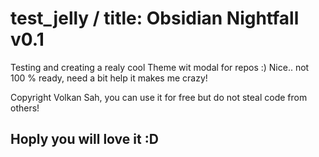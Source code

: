 # test_jelly / title: Obsidian Nightfall v0.1
Testing and creating a realy cool Theme wit modal for repos :) Nice.. not 100 % ready, need a bit help it makes me crazy!

Copyright Volkan Sah, you can use it for free but do not steal code from others!
## Hoply you will love it :D
